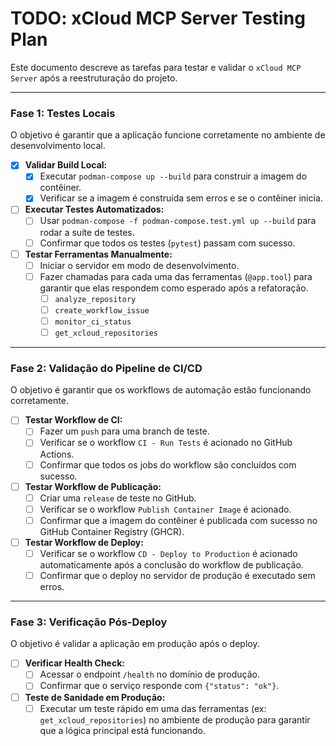 # TODO: xCloud MCP Server Testing Plan

Este documento descreve as tarefas para testar e validar o `xCloud MCP Server` após a reestruturação do projeto.

---

### Fase 1: Testes Locais

O objetivo é garantir que a aplicação funcione corretamente no ambiente de desenvolvimento local.

- [x] **Validar Build Local:**
  - [x] Executar `podman-compose up --build` para construir a imagem do contêiner.
  - [x] Verificar se a imagem é construída sem erros e se o contêiner inicia.

- [ ] **Executar Testes Automatizados:**
  - [ ] Usar `podman-compose -f podman-compose.test.yml up --build` para rodar a suíte de testes.
  - [ ] Confirmar que todos os testes (`pytest`) passam com sucesso.

- [ ] **Testar Ferramentas Manualmente:**
  - [ ] Iniciar o servidor em modo de desenvolvimento.
  - [ ] Fazer chamadas para cada uma das ferramentas (`@app.tool`) para garantir que elas respondem como esperado após a refatoração.
    - [ ] `analyze_repository`
    - [ ] `create_workflow_issue`
    - [ ] `monitor_ci_status`
    - [ ] `get_xcloud_repositories`

---

### Fase 2: Validação do Pipeline de CI/CD

O objetivo é garantir que os workflows de automação estão funcionando corretamente.

- [ ] **Testar Workflow de CI:**
  - [ ] Fazer um `push` para uma branch de teste.
  - [ ] Verificar se o workflow `CI - Run Tests` é acionado no GitHub Actions.
  - [ ] Confirmar que todos os jobs do workflow são concluídos com sucesso.

- [ ] **Testar Workflow de Publicação:**
  - [ ] Criar uma `release` de teste no GitHub.
  - [ ] Verificar se o workflow `Publish Container Image` é acionado.
  - [ ] Confirmar que a imagem do contêiner é publicada com sucesso no GitHub Container Registry (GHCR).

- [ ] **Testar Workflow de Deploy:**
  - [ ] Verificar se o workflow `CD - Deploy to Production` é acionado automaticamente após a conclusão do workflow de publicação.
  - [ ] Confirmar que o deploy no servidor de produção é executado sem erros.

---

### Fase 3: Verificação Pós-Deploy

O objetivo é validar a aplicação em produção após o deploy.

- [ ] **Verificar Health Check:**
  - [ ] Acessar o endpoint `/health` no domínio de produção.
  - [ ] Confirmar que o serviço responde com `{"status": "ok"}`.

- [ ] **Teste de Sanidade em Produção:**
  - [ ] Executar um teste rápido em uma das ferramentas (ex: `get_xcloud_repositories`) no ambiente de produção para garantir que a lógica principal está funcionando.
